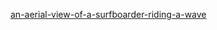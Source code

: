 [an-aerial-view-of-a-surfboarder-riding-a-wave](https://unsplash.com/photos/an-aerial-view-of-a-surfboarder-riding-a-wave-b0zJLI3LUjs)